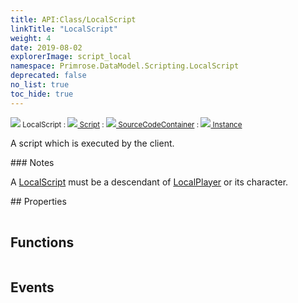 ```yaml
---
title: API:Class/LocalScript
linkTitle: "LocalScript"
weight: 4
date: 2019-08-02
explorerImage: script_local
namespace: Primrose.DataModel.Scripting.LocalScript
deprecated: false
no_list: true
toc_hide: true
---
```

<small class="inheritance">
<span class="" href="/docs/api-reference/Class/LocalScript"><img src="/icons/silk/script_local.png"/>&nbsp;LocalScript</span>&nbsp;:&nbsp;<a class="" href="/docs/api-reference/Class/Script"><img src="/icons/silk/script.png"/>&nbsp;Script</a>&nbsp;:&nbsp;<a class="" href="/docs/api-reference/Class/SourceCodeContainer"><img src="/icons/silk/default.png"/>&nbsp;SourceCodeContainer</a>&nbsp;:&nbsp;<a class="" href="/docs/api-reference/Class/Instance"><img src="/icons/silk/default.png"/>&nbsp;Instance</a></small>
<p class="summary">

A script which is executed by the client.

</p>
### Notes
<p class="remarks">
A <a href="/docs/api-reference/Class/LocalScript/" >LocalScript</a> must be a descendant of <a href="/docs/api-reference/Class/Players/LocalPlayer" >LocalPlayer</a> or its character.
</p> 
## Properties
 
<table class="studiohide">
<tbody>
</tbody>
</table>
 
## Functions
 
<table class="studiohide">
<tbody>
</tbody>
</table>
 
## Events
 
<table class="studiohide">
<tbody>
</tbody>
</table>
<b>
</b>
<div class="inheritors">
<ul class="root">
</ul>
</div>
